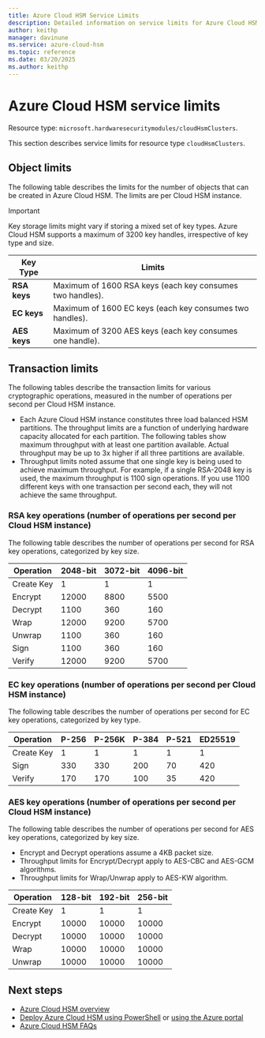 ```yaml
---
title: Azure Cloud HSM Service Limits
description: Detailed information on service limits for Azure Cloud HSM, including object limits and transaction limits for various cryptographic operations.
author: keithp
manager: davinune
ms.service: azure-cloud-hsm
ms.topic: reference
ms.date: 03/20/2025
ms.author: keithp
---
```


# Azure Cloud HSM service limits

Resource type: `microsoft.hardwaresecuritymodules/cloudHsmClusters`.

This section describes service limits for resource type `cloudHsmClusters`.

## Object limits

The following table describes the limits for the number of objects that can be created in Azure Cloud HSM. The limits are per Cloud HSM instance.

> [!IMPORTANT]
> Key storage limits might vary if storing a mixed set of key types. Azure Cloud HSM supports a maximum of 3200 key handles, irrespective of key type and size.

| **Key Type** | **Limits**   |
| ------------- | -------------- |
| **RSA keys**  | Maximum of 1600 RSA keys (each key consumes two handles). | 
| **EC keys**  | Maximum of 1600 EC keys (each key consumes two handles). | 
| **AES keys**  | Maximum of 3200 AES keys (each key consumes one handle). | 

## Transaction limits

The following tables describe the transaction limits for various cryptographic operations, measured in the number of operations per second per Cloud HSM instance.

- Each Azure Cloud HSM instance constitutes three load balanced HSM partitions. The throughput limits are a function of underlying hardware capacity allocated for each partition. The following tables show maximum throughput with at least one partition available. Actual throughput may be up to 3x higher if all three partitions are available.
- Throughput limits noted assume that one single key is being used to achieve maximum throughput. For example, if a single RSA-2048 key is used, the maximum throughput is 1100 sign operations. If you use 1100 different keys with one transaction per second each, they will not achieve the same throughput.
  
### RSA key operations (number of operations per second per Cloud HSM instance)

The following table describes the number of operations per second for RSA key operations, categorized by key size.

| **Operation** | **2048-bit**   | **3072-bit** | **4096-bit** |
| ------------- | -------------- | ------------ |------------- |
| Create Key | 1 | 1 | 1 |
| Encrypt | 12000 | 8800 | 5500 |
| Decrypt | 1100 | 360 | 160 |
| Wrap | 12000 | 9200 | 5700 |
| Unwrap | 1100 | 360 | 160 |
| Sign | 1100 | 360 | 160 |
| Verify | 12000 | 9200 | 5700 |
### EC key operations (number of operations per second per Cloud HSM instance)

The following table describes the number of operations per second for EC key operations, categorized by key type.

| **Operation** | **P-256** | **P-256K** | **P-384** | **P-521** | **ED25519** |
| ------------- | ----------| ---------- | --------- | --------- | ----------- |
| Create Key | 1 | 1 | 1 | 1 | 1 |
| Sign | 330 | 330 | 200 | 70 | 420 |
| Verify | 170 | 170 | 100 | 35 | 420 |

### AES key operations (number of operations per second per Cloud HSM instance)

The following table describes the number of operations per second for AES key operations, categorized by key size. 

- Encrypt and Decrypt operations assume a 4KB packet size.
- Throughput limits for Encrypt/Decrypt apply to AES-CBC and AES-GCM algorithms.
- Throughput limits for Wrap/Unwrap apply to AES-KW algorithm.

| **Operation** | **128-bit** | **192-bit** | **256-bit** |
| ------------- | ------------| ----------- | ----------- | 
| Create Key | 1 | 1 | 1 |
| Encrypt | 10000 | 10000 | 10000 |
| Decrypt | 10000 | 10000 | 10000 |
| Wrap | 10000 | 10000 | 10000 |
| Unwrap | 10000 | 10000 | 10000 |

## Next steps
- [Azure Cloud HSM overview](overview.md)
- [Deploy Azure Cloud HSM using PowerShell](quickstart-powershell.md) or [using the Azure portal](quickstart-portal.md)
- [Azure Cloud HSM FAQs](faq.yml)
